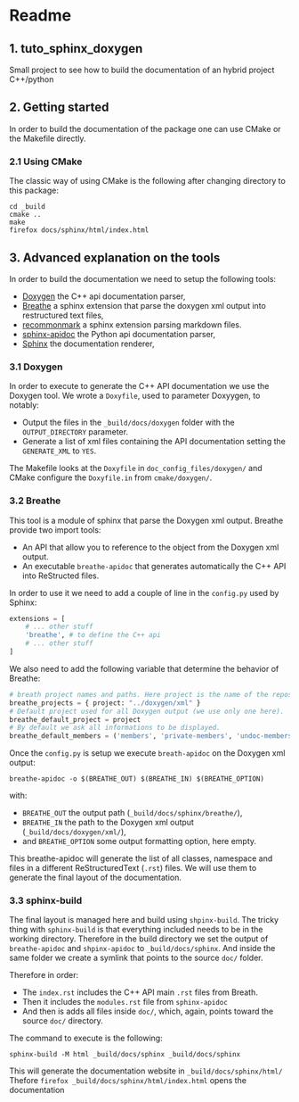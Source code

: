 

Readme
======

## 1. tuto_sphinx_doxygen

Small project to see how to build the documentation of an hybrid project
C++/python

## 2. Getting started

In order to build the documentation of the package one can use CMake or the
Makefile directly.

### 2.1 Using CMake

The classic way of using CMake is the following after changing directory
to this package:

    cd _build
    cmake ..
    make
    firefox docs/sphinx/html/index.html
    
 ## 3. Advanced explanation on the tools

In order to build the documentation we need to setup the following tools:
- [Doxygen](http://www.doxygen.nl/) the C++ api documentation parser,
- [Breathe](https://breathe.readthedocs.io/en/latest/) a sphinx extension that
    parse the doxygen xml output into restructured text files,
- [recommonmark](https://recommonmark.readthedocs.io/en/latest/) a sphinx
    extension parsing markdown files.
- [sphinx-apidoc](http://www.sphinx-doc.org/en/master/man/sphinx-apidoc.html)
    the Python api documentation parser,
- [Sphinx](http://www.sphinx-doc.org/en/master/) the documentation renderer,

### 3.1 Doxygen

In order to execute to generate the C++ API documentation we use the
Doxygen tool.
We wrote a `Doxyfile`, used to parameter Doxyygen, to notably:

- Output the files in the `_build/docs/doxygen` folder with the
  `OUTPUT_DIRECTORY` parameter. 
- Generate a list of xml files containing the API documentation setting
the `GENERATE_XML` to `YES`.

The Makefile looks at the `Doxyfile` in `doc_config_files/doxygen/` and 
CMake configure the `Doxyfile.in` from `cmake/doxygen/`.

### 3.2 Breathe

This tool is a module of sphinx that parse the Doxygen xml output.
Breathe provide two import tools:

- An API that allow you to reference to the object from the Doxygen xml
  output.
- An executable `breathe-apidoc` that generates automatically the C++ API
  into ReStructed files.

In order to use it we need to add a couple of line in the `config.py`
used by Sphinx:

~~~python
extensions = [
    # ... other stuff
    'breathe', # to define the C++ api
    # ... other stuff
]
~~~

We also need to add the following variable that determine the behavior of
Breathe:

~~~python
# breath project names and paths. Here project is the name of the repos and the path is the path to the Doxygen output.
breathe_projects = { project: "../doxygen/xml" }
# Default project used for all Doxygen output (we use only one here).
breathe_default_project = project
# By default we ask all informations to be displayed.
breathe_default_members = ('members', 'private-members', 'undoc-members')
~~~

Once the `config.py` is setup we execute `breath-apidoc` on the Doxygen
xml output:

    breathe-apidoc -o $(BREATHE_OUT) $(BREATHE_IN) $(BREATHE_OPTION)

with:

- `BREATHE_OUT` the output path (`_build/docs/sphinx/breathe/`),
- `BREATHE_IN` the path to the Doxygen xml output (`_build/docs/doxygen/xml/`),
- and `BREATHE_OPTION` some output formatting option, here empty.

This breathe-apidoc will generate the list of all classes, namespace and
files in a different ReStructuredText (`.rst`) files.
We will use them to generate the final layout of the documentation.

### 3.3 sphinx-build

The final layout is managed here and build using `shpinx-build`. The tricky
thing with `sphinx-build` is that everything included needs to be in the
working directory. Therefore in the build directory we set the output of
`breathe-apidoc` and `shpinx-apidoc` to `_build/docs/sphinx`.
And inside the same folder we create a symlink that points to the source
`doc/` folder.

Therefore in order:

- The `index.rst` includes the C++ API main `.rst` files from Breath.
- Then it includes the `modules.rst` file from `sphinx-apidoc`
- And then is adds all files inside `doc/`, which, again, points toward the
  source `doc/` directory.

The command to execute is the following:

    sphinx-build -M html _build/docs/sphinx _build/docs/sphinx

This will generate the documentation website in `_build/docs/sphinx/html/`
Thefore `firefox _build/docs/sphinx/html/index.html` opens the 
documentation
